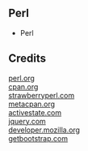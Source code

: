 Perl
----

- Perl

Credits
-------
[perl.org](https://perl.org/)  
[cpan.org](https://cpan.org/)  
[strawberryperl.com](https://strawberryperl.com/)  
[metacpan.org](https://metacpan.org/)  
[activestate.com](https://activestate.com/)  
[jquery.com](https://jquery.com/)  
[developer.mozilla.org](https://developer.mozilla.org/)  
[getbootstrap.com](https://getbootstrap.com/)